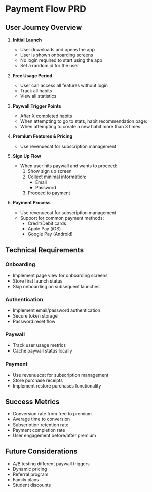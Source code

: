 # Payment Flow PRD

## User Journey Overview

1. **Initial Launch**
   - User downloads and opens the app
   - User is shown onboarding screens
   - No login required to start using the app
   - Set a random id for the user

2. **Free Usage Period**
   - User can access all features without login
   - Track all habits
   - View all statistics

3. **Paywall Trigger Points**
   - After X completed habits
   - When attempting to go to stats, habit recommendation page:
   - When attempting to create a new habit more than 3 times

4. **Premium Features & Pricing**
    - Use revenuecat for subscription management

5. **Sign Up Flow**
   - When user hits paywall and wants to proceed:
     1. Show sign up screen
     2. Collect minimal information:
        - Email
        - Password
     4. Proceed to payment

6. **Payment Process**
   - Use revenuecat for subscription management
   - Support for common payment methods:
     - Credit/Debit cards
     - Apple Pay (iOS)
     - Google Pay (Android)

## Technical Requirements

### Onboarding
- Implement page view for onboarding screens
- Store first launch status
- Skip onboarding on subsequent launches

### Authentication
- Implement email/password authentication
- Secure token storage
- Password reset flow

### Paywall
- Track user usage metrics
- Cache paywall status locally

### Payment
- Use revenuecat for subscription management
- Store purchase receipts
- Implement restore purchases functionality

## Success Metrics

- Conversion rate from free to premium
- Average time to conversion
- Subscription retention rate
- Payment completion rate
- User engagement before/after premium

## Future Considerations

- A/B testing different paywall triggers
- Dynamic pricing
- Referral program
- Family plans
- Student discounts 